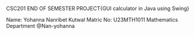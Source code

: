 CSC201 END OF SEMESTER PROJECT{GUI calculator in Java using Swing}

<ln>Name: Yohanna Nanribet Kutwal</ln>
<ln>Matric No: U23MTH1011</ln>
<ln> Mathematics Department</ln>
<ln> @Nan-yohanna</ln>

